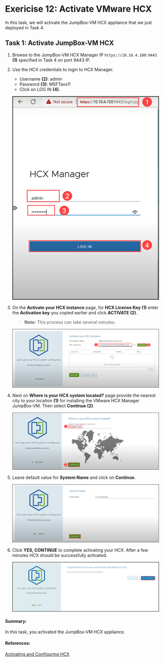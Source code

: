 # Exericise 12: Activate VMware HCX

In this task, we will activate the JumpBox-VM HCX appliance that we just deployed in Task 4.

## Task 1: Activate JumpBox-VM HCX

1. Browse to the JumpBox-VM HCX Manager IP `https://10.10.4.100:9443` **(1)** specified in Task 4 on port 9443 IP.

2. Use the HCX credentials to login to HCX Manager.
   
   - Username **(2)**: admin
   - Password **(3)**: MSFTavs1!
   - Click on LOG IN **(4)**.

   ![](../Images/Mod2Task6Pic1.png)

3. On the **Activate your HCX instance** page, for **HCX License Key (1)** enter the **Activation key** you copied earlier and click **ACTIVATE (2)**.
 
    > **Note:** This process can take several minutes.
  
   ![](../Images/Mod2Task6Pic2.png)
   
4. Next on **Where is your HCX system located?** page provide the nearest city to your location **(1)** for installing the VMware HCX Manager JumpBox-VM. Then select **Continue (2)**.   

   ![](../Images/Mod2Task6Pic3.png)
   
5. Leave default value for **System Name** and click on **Continue**.

    ![](../Images/Mod2Task6Pic4.png)
    
6. Click **YES, CONTINUE** to complete activating your HCX. After a few minutes HCX should be successfully activated.    

     ![](../Images/Mod2Task6Pic5.png)  


#### Summary:

In this task, you activated the JumpBox-VM HCX appliance.

#### References:
[Activating and Configuring HCX](https://docs.vmware.com/en/VMware-HCX/4.4/hcx-user-guide/GUID-CB8D13A2-D3E2-4B1E-A46A-0B662FEF4541.html)
